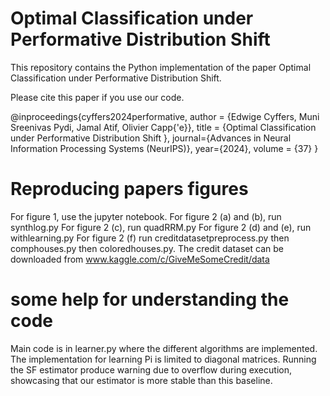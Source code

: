                 
# Optimal Classification under Performative Distribution Shift

This repository contains the Python implementation of the paper Optimal Classification under Performative Distribution Shift.

Please cite this paper if you use our code.

@inproceedings{cyffers2024performative,
  author = {Edwige Cyffers, Muni Sreenivas Pydi, Jamal Atif, Olivier Capp{\'e}},
  title = {Optimal Classification under Performative Distribution Shift },
  journal={Advances in Neural Information Processing Systems (NeurIPS)},
  year={2024},
  volume  = {37}
}


# Reproducing papers figures

For figure 1, use the jupyter notebook.
For figure 2 (a) and (b), run synthlog.py
For figure 2 (c), run quadRRM.py
For figure 2 (d) and (e), run withlearning.py
For figure 2 (f) run creditdatasetpreprocess.py then comphouses.py then coloredhouses.py. The credit dataset can be downloaded from www.kaggle.com/c/GiveMeSomeCredit/data

# some help for understanding the code

Main code is in learner.py where the different algorithms are implemented. The implementation for learning Pi is limited to diagonal matrices. Running the SF estimator produce warning due to overflow during execution, showcasing that our estimator is more stable than this baseline.

